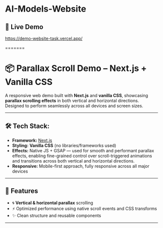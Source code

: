 
# AI-Models-Website

## 🚀 Live Demo

https://demo-website-task.vercel.app/

=======
# 📦 Parallax Scroll Demo – Next.js + Vanilla CSS

A responsive web demo built with **Next.js** and **vanilla CSS**, showcasing **parallax scrolling effects** in both vertical and horizontal directions. 
Designed to perform seamlessly across all devices and screen sizes.

---


## 🛠️ Tech Stack:

- **Framework:** [Next.js](https://nextjs.org/)
- **Styling:**  **Vanilla CSS** (no libraries/frameworks used)
- **Effects:** Native JS + GSAP — used for smooth and performant parallax effects, enabling fine-grained control over scroll-triggered animations and transitions across both vertical and horizontal directions.
- **Responsive:** Mobile-first approach, fully responsive across all major devices

---

## 📱 Features
- 🌀 **Vertical & horizontal parallax** scrolling
- ⚡ Optimized performance using native scroll events and CSS transforms
- ✨ Clean structure and reusable components

---



